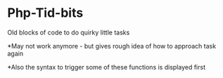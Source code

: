 # Php-Tid-bits

Old blocks of code to do quirky little tasks

*May not work anymore - but gives rough idea of how to approach task again

*Also the syntax to trigger some of these functions is displayed first
